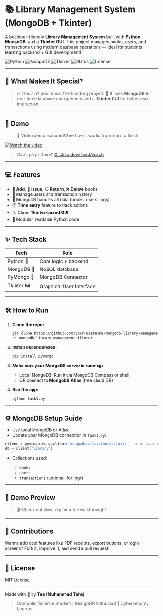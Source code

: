 # 📚 Library Management System (MongoDB + Tkinter)

A beginner-friendly **Library Management System** built with **Python**, **MongoDB**, and a **Tkinter GUI**. This project manages books, users, and transactions using modern database operations — ideal for students learning backend + GUI development!

![Python](https://img.shields.io/badge/Python-3.10-blue?logo=python)
![MongoDB](https://img.shields.io/badge/MongoDB-Used-brightgreen?logo=mongodb)
![Tkinter](https://img.shields.io/badge/Tkinter-GUI-yellow?logo=python)
![Status](https://img.shields.io/badge/Project-Complete-brightgreen)
![License](https://img.shields.io/badge/License-MIT-blue)

---

## 🧠 What Makes It Special?

> 🔥 This ain’t your basic file-handling project.
> 🚀 It uses **MongoDB** for real-time database management and a **Tkinter GUI** for better user interaction.

---

## 🎥 Demo

> 🎩 Video demo included! See how it works from start to finish.

[![Watch the video](https://img.youtube.com/vi/YOUR_VIDEO_ID/0.jpg)](./demo.mp4)

> Can’t play it here? [Click to download/watch](./demo.zip)

---

## 💻 Features

* 📗 **Add**, 🧾 **Issue**, ↻ **Return**, ❌ **Delete** books
* 👤 Manage users and transaction history
* 💾 MongoDB handles all data (books, users, logs)
* 🕐 **Time entry** feature to track actions
* 🪟 Clean **Tkinter-based GUI**
* 🧹 Modular, readable Python code

---

## ✨ Tech Stack

| Tech        | Role                     |
| ----------- | ------------------------ |
| Python 🐍   | Core logic + backend     |
| MongoDB 🍃  | NoSQL database           |
| PyMongo 🔗  | MongoDB Connector        |
| Tkinter 🖼️ | Graphical User Interface |

---

## 🛠️ How to Run

1. **Clone the repo:**

   ```bash
   git clone https://github.com/your-username/mongodb-library-management-tkinter.git
   cd mongodb-library-management-tkinter
   ```

2. **Install dependencies:**

   ```bash
   pip install pymongo
   ```

3. **Make sure your MongoDB server is running:**

   * Local MongoDB: Run it via MongoDB Compass or shell
   * OR connect to **MongoDB Atlas** (free cloud DB)

4. **Run the app:**

   ```bash
   python task1.py
   ```

---

## ⚙️ MongoDB Setup Guide

* Use local MongoDB or Atlas.
* Update your MongoDB connection in `task1.py`:

```python
client = pymongo.MongoClient("mongodb://localhost:27017/")  # or your Mongo URI
db = client["library"]
```

* Collections used:

  * `books`
  * `users`
  * `transactions` (optional, for logs)

---

## 📸 Demo Preview

> 🎬 Check out `demo.zip` for a full walkthrough!

---

## 🙌 Contributions

Wanna add cool features like PDF receipts, export buttons, or login screens? Fork it, improve it, and send a pull request!

---

## 📄 License

MIT License

---

Made with 💚 by **Tee (Muhammad Taha)**

> Computer Science Student | MongoDB Enthusiast | Cybersecurity Learner
